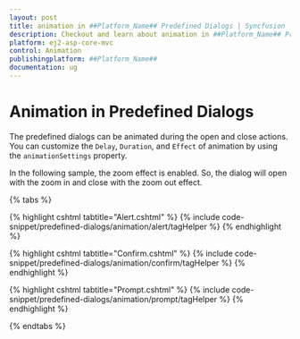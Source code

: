```yaml
---
layout: post
title: animation in ##Platform_Name## Predefined Dialogs | Syncfusion
description: Checkout and learn about animation in ##Platform_Name## Predefined Dialogs of Syncfusion Essential JS 2 and more details.
platform: ej2-asp-core-mvc
control: Animation
publishingplatform: ##Platform_Name##
documentation: ug
---
```


# Animation in Predefined Dialogs 

The predefined dialogs can be animated during the open and close actions. You can customize the `Delay`, `Duration`, and `Effect` of animation by using the `animationSettings` property.

In the following sample, the zoom effect is enabled. So, the dialog will open with the zoom in and close with the zoom out effect.


{% tabs %}

{% highlight cshtml tabtitle="Alert.cshtml" %}
{% include code-snippet/predefined-dialogs/animation/alert/tagHelper %}
{% endhighlight %}

{% highlight cshtml tabtitle="Confirm.cshtml" %}
{% include code-snippet/predefined-dialogs/animation/confirm/tagHelper %}
{% endhighlight %}

{% highlight cshtml tabtitle="Prompt.cshtml" %}
{% include code-snippet/predefined-dialogs/animation/prompt/tagHelper %}
{% endhighlight %}

{% endtabs %}